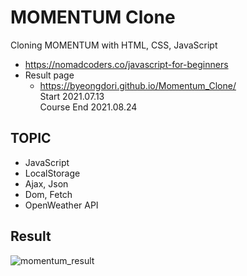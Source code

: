 # MOMENTUM Clone

Cloning MOMENTUM with HTML, CSS, JavaScript
- https://nomadcoders.co/javascript-for-beginners
- Result page  
  - https://byeongdori.github.io/Momentum_Clone/  
Start 2021.07.13  
Course End 2021.08.24

## TOPIC
- JavaScript
- LocalStorage
- Ajax, Json
- Dom, Fetch
- OpenWeather API

## Result
![momentum_result](https://user-images.githubusercontent.com/33740149/149489377-57c07de8-698a-4930-a8fc-a778bd0c3d93.png)
